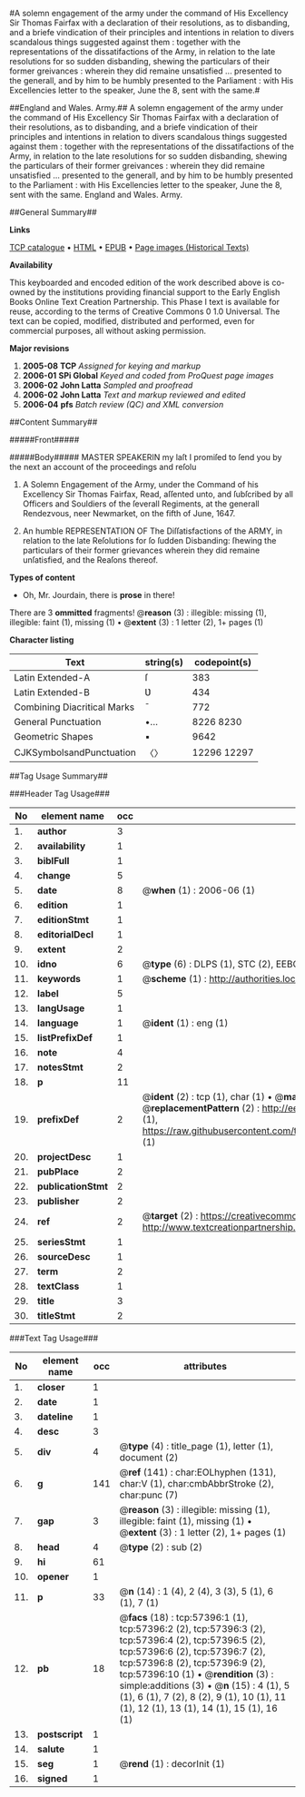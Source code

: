 #A solemn engagement of the army under the command of His Excellency Sir Thomas Fairfax with a declaration of their resolutions, as to disbanding, and a briefe vindication of their principles and intentions in relation to divers scandalous things suggested against them : together with the representations of the dissatifactions of the Army, in relation to the late resolutions for so sudden disbanding, shewing the particulars of their former greivances : wherein they did remaine unsatisfied ... presented to the generall, and by him to be humbly presented to the Parliament : with His Excellencies letter to the speaker, June the 8, sent with the same.#

##England and Wales. Army.##
A solemn engagement of the army under the command of His Excellency Sir Thomas Fairfax with a declaration of their resolutions, as to disbanding, and a briefe vindication of their principles and intentions in relation to divers scandalous things suggested against them : together with the representations of the dissatifactions of the Army, in relation to the late resolutions for so sudden disbanding, shewing the particulars of their former greivances : wherein they did remaine unsatisfied ... presented to the generall, and by him to be humbly presented to the Parliament : with His Excellencies letter to the speaker, June the 8, sent with the same.
England and Wales. Army.

##General Summary##

**Links**

[TCP catalogue](http://www.ota.ox.ac.uk/tcp/)  • 
[HTML](http://tei.it.ox.ac.uk/tcp/Texts-HTML/free/A60/A60729.html)  • 
[EPUB](http://tei.it.ox.ac.uk/tcp/Texts-EPUB/free/A60/A60729.epub) • 
[Page images (Historical Texts)](https://data.historicaltexts.jisc.ac.uk/view?pubId=eebo-12255535e&pageId=eebo-12255535e-57396-1)

**Availability**

This keyboarded and encoded edition of the
	       work described above is co-owned by the institutions
	       providing financial support to the Early English Books
	       Online Text Creation Partnership. This Phase I text is
	       available for reuse, according to the terms of Creative
	       Commons 0 1.0 Universal. The text can be copied,
	       modified, distributed and performed, even for
	       commercial purposes, all without asking permission.

**Major revisions**

1. __2005-08__ __TCP__ *Assigned for keying and markup*
1. __2006-01__ __SPi Global__ *Keyed and coded from ProQuest page images*
1. __2006-02__ __John Latta__ *Sampled and proofread*
1. __2006-02__ __John Latta__ *Text and markup reviewed and edited*
1. __2006-04__ __pfs__ *Batch review (QC) and XML conversion*

##Content Summary##

#####Front#####

#####Body#####
MASTER SPEAKERIN my laſt I promiſed to ſend you by the next an account of the proceedings and reſolu
1. A Solemn Engagement of the Army, under the Command of his Excellency Sir Thomas Fairfax, Read, aſſented unto, and ſubſcribed by all Officers and Souldiers of the ſeverall Regiments, at the generall Rendezvous, neer Newmarket, on the fifth of June, 1647.

1. An humble REPRESENTATION OF The Diſſatisfactions of the ARMY, in relation to the late Reſolutions for ſo ſudden Disbanding: ſhewing the particulars of their former grievances wherein they did remaine unſatisfied, and the Reaſons thereof.

**Types of content**

  * Oh, Mr. Jourdain, there is **prose** in there!

There are 3 **ommitted** fragments! 
 @__reason__ (3) : illegible: missing (1), illegible: faint (1), missing (1)  •  @__extent__ (3) : 1 letter (2), 1+ pages (1)

**Character listing**


|Text|string(s)|codepoint(s)|
|---|---|---|
|Latin Extended-A|ſ|383|
|Latin Extended-B|Ʋ|434|
|Combining             Diacritical Marks|̄|772|
|General Punctuation|•…|8226 8230|
|Geometric Shapes|▪|9642|
|CJKSymbolsandPunctuation|〈〉|12296 12297|

##Tag Usage Summary##

###Header Tag Usage###

|No|element name|occ|attributes|
|---|---|---|---|
|1.|__author__|3||
|2.|__availability__|1||
|3.|__biblFull__|1||
|4.|__change__|5||
|5.|__date__|8| @__when__ (1) : 2006-06 (1)|
|6.|__edition__|1||
|7.|__editionStmt__|1||
|8.|__editorialDecl__|1||
|9.|__extent__|2||
|10.|__idno__|6| @__type__ (6) : DLPS (1), STC (2), EEBO-CITATION (1), OCLC (1), VID (1)|
|11.|__keywords__|1| @__scheme__ (1) : http://authorities.loc.gov/ (1)|
|12.|__label__|5||
|13.|__langUsage__|1||
|14.|__language__|1| @__ident__ (1) : eng (1)|
|15.|__listPrefixDef__|1||
|16.|__note__|4||
|17.|__notesStmt__|2||
|18.|__p__|11||
|19.|__prefixDef__|2| @__ident__ (2) : tcp (1), char (1)  •  @__matchPattern__ (2) : ([0-9\-]+):([0-9IVX]+) (1), (.+) (1)  •  @__replacementPattern__ (2) : http://eebo.chadwyck.com/downloadtiff?vid=$1&page=$2 (1), https://raw.githubusercontent.com/textcreationpartnership/Texts/master/tcpchars.xml#$1 (1)|
|20.|__projectDesc__|1||
|21.|__pubPlace__|2||
|22.|__publicationStmt__|2||
|23.|__publisher__|2||
|24.|__ref__|2| @__target__ (2) : https://creativecommons.org/publicdomain/zero/1.0/ (1), http://www.textcreationpartnership.org/docs/. (1)|
|25.|__seriesStmt__|1||
|26.|__sourceDesc__|1||
|27.|__term__|2||
|28.|__textClass__|1||
|29.|__title__|3||
|30.|__titleStmt__|2||


###Text Tag Usage###

|No|element name|occ|attributes|
|---|---|---|---|
|1.|__closer__|1||
|2.|__date__|1||
|3.|__dateline__|1||
|4.|__desc__|3||
|5.|__div__|4| @__type__ (4) : title_page (1), letter (1), document (2)|
|6.|__g__|141| @__ref__ (141) : char:EOLhyphen (131), char:V (1), char:cmbAbbrStroke (2), char:punc (7)|
|7.|__gap__|3| @__reason__ (3) : illegible: missing (1), illegible: faint (1), missing (1)  •  @__extent__ (3) : 1 letter (2), 1+ pages (1)|
|8.|__head__|4| @__type__ (2) : sub (2)|
|9.|__hi__|61||
|10.|__opener__|1||
|11.|__p__|33| @__n__ (14) : 1 (4), 2 (4), 3 (3), 5 (1), 6 (1), 7 (1)|
|12.|__pb__|18| @__facs__ (18) : tcp:57396:1 (1), tcp:57396:2 (2), tcp:57396:3 (2), tcp:57396:4 (2), tcp:57396:5 (2), tcp:57396:6 (2), tcp:57396:7 (2), tcp:57396:8 (2), tcp:57396:9 (2), tcp:57396:10 (1)  •  @__rendition__ (3) : simple:additions (3)  •  @__n__ (15) : 4 (1), 5 (1), 6 (1), 7 (2), 8 (2), 9 (1), 10 (1), 11 (1), 12 (1), 13 (1), 14 (1), 15 (1), 16 (1)|
|13.|__postscript__|1||
|14.|__salute__|1||
|15.|__seg__|1| @__rend__ (1) : decorInit (1)|
|16.|__signed__|1||

